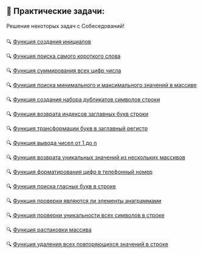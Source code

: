 ## 📌 Практические задачи:
Решение некоторых задач с Собеседований!
###
🔍 <a href="https://github.com/isaev-iv/practical-tasks/blob/master/toInitial.js">Функция создания инициалов</a>

🔍 <a href="https://github.com/isaev-iv/practical-tasks/blob/master/checkMinWord.js">Функция поиска самого короткого слова</a>

🔍 <a href="https://github.com/isaev-iv/practical-tasks/blob/master/sumDigits.js">Функция суммирования всех цифр числа</a>

🔍 <a href="https://github.com/isaev-iv/practical-tasks/blob/master/maxMin.js">Функция поиска минимального и максимального значений в массиве</a>

🔍 <a href="https://github.com/isaev-iv/practical-tasks/blob/master/accumSymbol.js">Функция создания набора дубликатов символов строки</a>

🔍 <a href="https://github.com/isaev-iv/practical-tasks/blob/master/getIndexWord.js">Функция возврата индексов заглавных букв строки</a>

🔍 <a href="https://github.com/isaev-iv/practical-tasks/blob/master/upperCaseWord.js">Функция трансформации букв в заглавный регистр</a>

🔍 <a href="https://github.com/isaev-iv/practical-tasks/blob/master/fooBar.js">Функция вывода чисел от 1 до n</a>

🔍 <a href="https://github.com/isaev-iv/practical-tasks/blob/master/uniqueArr.js">Функция возврата уникальных значений из нескольких массивов</a>

🔍 <a href="https://github.com/isaev-iv/practical-tasks/blob/master/createPhoneNumber.js">Функция форматирования цифр в телефонный номер</a>

🔍 <a href="https://github.com/isaev-iv/practical-tasks/blob/master/findVowels.js">Функция поиска гласных букв в строке</a>

🔍 <a href="https://github.com/isaev-iv/practical-tasks/blob/master/isAnagrams.js">Функция проверки являются ли элементы анаграммами</a>

🔍 <a href="https://github.com/isaev-iv/practical-tasks/blob/master/isUnique.js">Функция проверки уникальности всех символов в строке</a>

🔍 <a href="https://github.com/isaev-iv/practical-tasks/blob/master/flatten.js">Функция распаковки массива</a>

🔍 <a href="https://github.com/isaev-iv/practical-tasks/blob/master/removeDuplicates.js">Функция удаления всех повторяющихся значений в строке</a>

